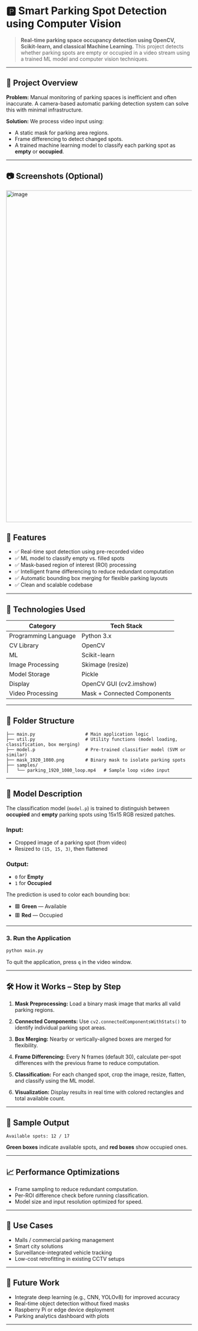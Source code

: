 
# 🅿️ Smart Parking Spot Detection using Computer Vision

> **Real-time parking space occupancy detection using OpenCV, Scikit-learn, and classical Machine Learning.**
> This project detects whether parking spots are empty or occupied in a video stream using a trained ML model and computer vision techniques.

---

## 🚀 Project Overview

**Problem:**
Manual monitoring of parking spaces is inefficient and often inaccurate. A camera-based automatic parking detection system can solve this with minimal infrastructure.

**Solution:**
We process video input using:

* A static mask for parking area regions.
* Frame differencing to detect changed spots.
* A trained machine learning model to classify each parking spot as **empty** or **occupied**.

---


## 📷 Screenshots (Optional)

<img width="1597" height="900" alt="image" src="https://github.com/user-attachments/assets/7bd22f72-371b-4d9f-88f2-1449be3215ef" />



## 🎯 Features

* ✅ Real-time spot detection using pre-recorded video
* ✅ ML model to classify empty vs. filled spots
* ✅ Mask-based region of interest (ROI) processing
* ✅ Intelligent frame differencing to reduce redundant computation
* ✅ Automatic bounding box merging for flexible parking layouts
* ✅ Clean and scalable codebase

---

## 🧠 Technologies Used

| Category             | Tech Stack                  |
| -------------------- | --------------------------- |
| Programming Language | Python 3.x                  |
| CV Library           | OpenCV                      |
| ML                   | Scikit-learn                |
| Image Processing     | Skimage (resize)            |
| Model Storage        | Pickle                      |
| Display              | OpenCV GUI (cv2.imshow)     |
| Video Processing     | Mask + Connected Components |

---

## 📁 Folder Structure

```
├── main.py                   # Main application logic
├── util.py                   # Utility functions (model loading, classification, box merging)
├── model.p                   # Pre-trained classifier model (SVM or similar)
├── mask_1920_1080.png        # Binary mask to isolate parking spots
├── samples/
│   └── parking_1920_1080_loop.mp4   # Sample loop video input
```

---

## 🧪 Model Description

The classification model (`model.p`) is trained to distinguish between **occupied** and **empty** parking spots using 15x15 RGB resized patches.

### Input:

* Cropped image of a parking spot (from video)
* Resized to `(15, 15, 3)`, then flattened

### Output:

* `0` for **Empty**
* `1` for **Occupied**

The prediction is used to color each bounding box:

* 🟩 **Green** — Available
* 🟥 **Red** — Occupied

---

### 3. Run the Application

```bash
python main.py
```

To quit the application, press `q` in the video window.

---

## 🛠 How it Works – Step by Step

1. **Mask Preprocessing:**
   Load a binary mask image that marks all valid parking regions.

2. **Connected Components:**
   Use `cv2.connectedComponentsWithStats()` to identify individual parking spot areas.

3. **Box Merging:**
   Nearby or vertically-aligned boxes are merged for flexibility.

4. **Frame Differencing:**
   Every N frames (default 30), calculate per-spot differences with the previous frame to reduce computation.

5. **Classification:**
   For each changed spot, crop the image, resize, flatten, and classify using the ML model.

6. **Visualization:**
   Display results in real time with colored rectangles and total available count.

---

## 🧪 Sample Output

```
Available spots: 12 / 17
```

**Green boxes** indicate available spots, and **red boxes** show occupied ones.

---

## 📈 Performance Optimizations

* Frame sampling to reduce redundant computation.
* Per-ROI difference check before running classification.
* Model size and input resolution optimized for speed.

---

## 📌 Use Cases

* Malls / commercial parking management
* Smart city solutions
* Surveillance-integrated vehicle tracking
* Low-cost retrofitting in existing CCTV setups

---

## 🧠 Future Work

* Integrate deep learning (e.g., CNN, YOLOv8) for improved accuracy
* Real-time object detection without fixed masks
* Raspberry Pi or edge device deployment
* Parking analytics dashboard with plots

---




